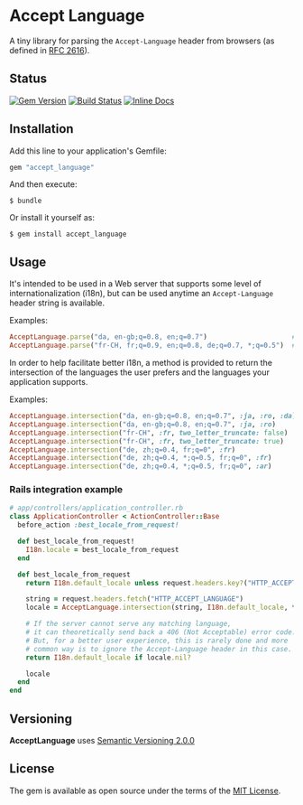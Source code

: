 # Accept Language

A tiny library for parsing the `Accept-Language` header from browsers (as defined in [RFC 2616](https://tools.ietf.org/html/rfc2616#section-14.4)).

## Status

[![Gem Version](https://badge.fury.io/rb/accept_language.svg)](https://badge.fury.io/rb/accept_language)
[![Build Status](https://travis-ci.org/cyril/accept_language.rb.svg?branch=master)](https://travis-ci.org/cyril/accept_language.rb)
[![Inline Docs](https://inch-ci.org/github/cyril/accept_language.rb.svg)](https://inch-ci.org/github/cyril/accept_language.rb)

## Installation

Add this line to your application's Gemfile:

```ruby
gem "accept_language"
```

And then execute:

    $ bundle

Or install it yourself as:

    $ gem install accept_language

## Usage

It's intended to be used in a Web server that supports some level of internationalization (i18n), but can be used anytime an `Accept-Language` header string is available.

Examples:

```ruby
AcceptLanguage.parse("da, en-gb;q=0.8, en;q=0.7")                     # => {:da=>1.0, :"en-gb"=>0.8, :en=>0.7}
AcceptLanguage.parse("fr-CH, fr;q=0.9, en;q=0.8, de;q=0.7, *;q=0.5")  # => {:"fr-ch"=>1.0, :fr=>0.9, :en=>0.8, :de=>0.7, :*=>0.5}
```

In order to help facilitate better i18n, a method is provided to return the intersection of the languages the user prefers and the languages your application supports.

Examples:

```ruby
AcceptLanguage.intersection("da, en-gb;q=0.8, en;q=0.7", :ja, :ro, :da) # => :da
AcceptLanguage.intersection("da, en-gb;q=0.8, en;q=0.7", :ja, :ro)      # => nil
AcceptLanguage.intersection("fr-CH", :fr, two_letter_truncate: false)   # => nil
AcceptLanguage.intersection("fr-CH", :fr, two_letter_truncate: true)    # => :fr
AcceptLanguage.intersection("de, zh;q=0.4, fr;q=0", :fr)                # => nil
AcceptLanguage.intersection("de, zh;q=0.4, *;q=0.5, fr;q=0", :fr)       # => nil
AcceptLanguage.intersection("de, zh;q=0.4, *;q=0.5, fr;q=0", :ar)       # => :ar
```

### Rails integration example

```ruby
# app/controllers/application_controller.rb
class ApplicationController < ActionController::Base
  before_action :best_locale_from_request!

  def best_locale_from_request!
    I18n.locale = best_locale_from_request
  end

  def best_locale_from_request
    return I18n.default_locale unless request.headers.key?("HTTP_ACCEPT_LANGUAGE")

    string = request.headers.fetch("HTTP_ACCEPT_LANGUAGE")
    locale = AcceptLanguage.intersection(string, I18n.default_locale, *I18n.available_locales)

    # If the server cannot serve any matching language,
    # it can theoretically send back a 406 (Not Acceptable) error code.
    # But, for a better user experience, this is rarely done and more
    # common way is to ignore the Accept-Language header in this case.
    return I18n.default_locale if locale.nil?

    locale
  end
end
```

## Versioning

__AcceptLanguage__ uses [Semantic Versioning 2.0.0](https://semver.org/)

## License

The gem is available as open source under the terms of the [MIT License](https://opensource.org/licenses/MIT).

